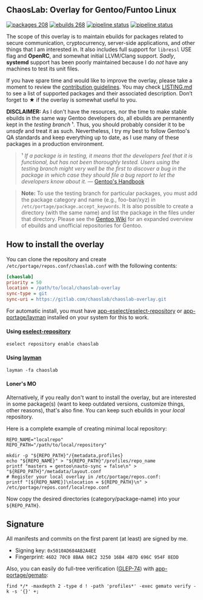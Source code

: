 ChaosLab: Overlay for Gentoo/Funtoo Linux
-----------------------------------------

[![packages 208](https://img.shields.io/badge/packages-208-4472c0.svg)](https://gitlab.com/chaoslab/chaoslab-overlay)
[![ebuilds 268](https://img.shields.io/badge/ebuilds-268-8c71cc.svg)](https://gitlab.com/chaoslab/chaoslab-overlay)
[![pipeline status](https://gitlab.com/chaoslab/chaoslab-overlay/badges/master/pipeline.svg)](https://gitlab.com/chaoslab/chaoslab-overlay/commits/master)
[![pipeline status](https://gitlab.com/chaoslab/chaoslab-overlay/badges/develop/pipeline.svg)](https://gitlab.com/chaoslab/chaoslab-overlay/commits/develop)

The scope of this overlay is to maintain ebuilds for packages related to secure
communication, cryptocurrency, server-side applications, and other things that
I am interested in. It also includes full support for `libressl` USE flag and
**OpenRC**, and somewhat initial LLVM/Clang support. _Sadly_, **systemd** support
has been poorly maintained because I do _not_ have any machines to test its unit
files.

If you have spare time and would like to improve the overlay, please take a
moment to review the [contribution guidelines](CONTRIBUTING.md). You may check 
[LISTING.md](LISTING.md) to see a list of supported packages and their associated
description. Don’t forget to ★ if the overlay is somewhat useful to you.

**DISCLAIMER:** As I don't have the resources, nor the time to make stable
ebuilds in the same way Gentoo developers do, all ebuilds are permanently kept
in the _testing branch_ ¹. Thus, you should probably consider it to be _unsafe_
and treat it as such. Nevertheless, I try my best to follow Gentoo's QA
standards and keep everything up to date, as I use many of these packages in a
production environment.

> ¹ *If a package is in testing, it means that the developers feel that it is
functional, but has not been thoroughly tested. Users using the testing branch
might very well be the first to discover a bug in the package in which case they
should file a bug report to let the developers know about it.* —
[Gentoo's Handbook](https://wiki.gentoo.org/wiki/Handbook:AMD64/Full/Portage#Testing)

> **Note:** To use the testing branch for particular packages, you must add the
package category and name (e.g., foo-bar/xyz) in `/etc/portage/package.accept_keywords`.
It is also possible to create a directory (with the same name) and list the
package in the files under that directory. Please see the
[Gentoo Wiki](https://wiki.gentoo.org/wiki/Ebuild_repository) for an expanded
overview of ebuilds and unofficial repositories for Gentoo.

## How to install the overlay

You can clone the repository and create `/etc/portage/repos.conf/chaoslab.conf`
with the following contents:

```ini
[chaoslab]
priority = 50
location = /path/to/local/chaoslab-overlay
sync-type = git
sync-uri = https://gitlab.com/chaoslab/chaoslab-overlay.git
```

For automatic install, you must have
[app-eselect/eselect-repository](https://packages.gentoo.org/packages/app-eselect/eselect-repository)
or [app-portage/layman](https://packages.gentoo.org/packages/app-portage/layman)
installed on your system for this to work.

#### Using [eselect-repository](https://wiki.gentoo.org/wiki/Eselect/Repository)

```
eselect repository enable chaoslab
```

#### Using [layman](https://wiki.gentoo.org/wiki/Layman)

```
layman -fa chaoslab
```

#### Loner's MO

Alternatively, if you really don't want to install the overlay, but are
interested in some package(s) (want to keep outdated versions, customize things,
other reasons), that's also fine. You can keep such ebuilds in your _local_
repository.

Here is a complete example of creating minimal local repository:

```shell
REPO_NAME="localrepo"
REPO_PATH="/path/to/local/repository"

mkdir -p "${REPO_PATH}"/{metadata,profiles}
echo "${REPO_NAME}" > "${REPO_PATH}"/profiles/repo_name
printf "masters = gentoo\nauto-sync = false\n" > "${REPO_PATH}"/metadata/layout.conf
# Register your local overlay in /etc/portage/repos.conf:
printf "[${REPO_NAME}]\nlocation = ${REPO_PATH}\n" > /etc/portage/repos.conf/localrepo.conf
```
Now copy the desired directories (category/package-name) into your `${REPO_PATH}`.

## Signature

All manifests and commits on the first parent (at least) are signed by me.
* Signing key: `0x5010AD684AB2A4EE`
* Fingerprint: `46D2 70C0 8BAA 08C2 3250 16B4 4B7D 696C 954F 8EDD`

Also, you can easily do full-tree verification
([GLEP-74](https://www.gentoo.org/glep/glep-0074.html)) with
[app-portage/gemato](https://packages.gentoo.org/packages/app-portage/gemato):

```shell
find */* -maxdepth 2 -type d ! -path 'profiles*' -exec gemato verify -k -s '{}' +;
```
